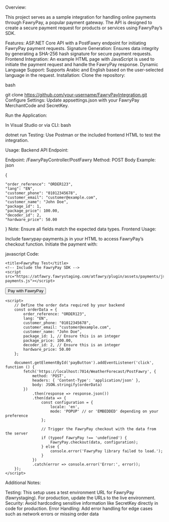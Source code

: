 Overview:

This project serves as a sample integration for handling online payments through FawryPay, a popular payment gateway. The API is designed to create a secure payment request for products or services using FawryPay’s SDK.

Features:
ASP.NET Core API with a PostFawry endpoint for initiating FawryPay payment requests.
Signature Generation: Ensures data integrity by generating a SHA-256 hash signature for secure payment requests.
Frontend Integration: An example HTML page with JavaScript is used to initiate the payment request and handle the FawryPay response.
Dynamic Language Support: Supports Arabic and English based on the user-selected language in the request.
Installation:
Clone the repository:

bash
 
git clone https://github.com/your-username/FawryPayIntegration.git
Configure Settings: Update appsettings.json with your FawryPay MerchantCode and SecretKey.

Run the Application:

In Visual Studio or via CLI:
bash
 
dotnet run
Testing: Use Postman or the included frontend HTML to test the integration.

Usage:
Backend API Endpoint:

Endpoint: /FawryPayController/PostFawry
Method: POST
Body Example:
json
 
{

    "order_reference": "ORDER123",
    "lang": "EN",
    "customer_phone": "01012345678",
    "customer_email": "customer@example.com",
    "customer_name": "John Doe",
    "package_id": 1,
    "package_price": 100.00,
    "decoder_id": 2,
    "hardware_price": 50.00
}
Note: Ensure all fields match the expected data types.
Frontend Usage:

Include fawrypay-payments.js in your HTML to access FawryPay’s checkout function.
Initiate the payment with:

javascript Code:


<!DOCTYPE html>
<html lang="en">
<head>
   

    <title>FawryPay Test</title>
    <!-- Include the FawryPay SDK -->
    <script src="https://atfawry.fawrystaging.com/atfawry/plugin/assets/payments/js/fawrypay-payments.js"></script>
</head>

<body>
    <button id="payButton">Pay with FawryPay</button>
    <div id="fawryContainer"></div>

    <script>
        // Define the order data required by your backend
        const orderData = {
            order_reference: "ORDER123",
            lang: "EN",
            customer_phone: "01012345678",
            customer_email: "customer@example.com",
            customer_name: "John Doe",
            package_id: 1, // Ensure this is an integer
            package_price: 100.00,
            decoder_id: 2, // Ensure this is an integer
            hardware_price: 50.00
        };

        document.getElementById('payButton').addEventListener('click', function () {
            fetch('https://localhost:7014/WeatherForecast/PostFawry', {
                method: 'POST',
                headers: { 'Content-Type': 'application/json' },
                body: JSON.stringify(orderData)
            })
                .then(response => response.json())
                .then(data => {
                    const configuration = {
                        locale: 'en',
                        mode: 'POPUP' // or 'EMBEDDED' depending on your preference
                    };

                    // Trigger the FawryPay checkout with the data from the server
                    if (typeof FawryPay !== 'undefined') {
                        FawryPay.checkout(data, configuration);
                    } else {
                        console.error('FawryPay library failed to load.');
                    }
                })
                .catch(error => console.error('Error:', error));
        });
    </script>
</body>

</html>
Additional Notes:

Testing: This setup uses a test environment URL for FawryPay (fawrystaging). For production, update the URLs to the live environment.
Security: Avoid hardcoding sensitive information like SecretKey directly in code for production.
Error Handling: Add error handling for edge cases such as network errors or missing order data
